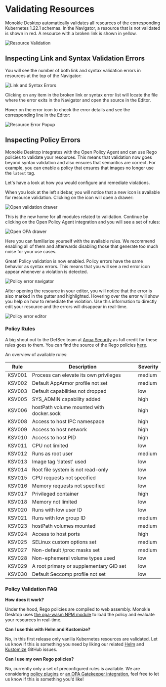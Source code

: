 # Validating Resources

Monokle Desktop automatically validates all resources of the corresponding Kubernetes 1.22.1 schemas. In the Navigator, a resource that is not validated is shown in red. A resource with a broken link is shown in yellow.

![Resource Validation](img/link-syntax-errors-image-1-2.0.png)

## **Inspecting Link and Syntax Validation Errors**

You will see the number of both link and syntax validation errors in resources at the top of the Navigator:

![Link and Syntax Errors](img/navigator-link-and-syntax-errors-header-2.0.png)

<!--Click on the yellow triangle to see a list of the broken links in the current resources:

![Link Errors](img/navigator-broken-links-list-1.9.png)

Click on the red circle to see a list of syntax errors in the current resources:

![Syntax Errors](img/navigator-syntax-errors-list-1.9.png)-->

Clicking on any item in the broken link or syntax error list will locate the file where the error exits in the Navigator and open the source in the Editor.

<!--This same functionality is available when the error icons are next to the file names in the Navigator:

![Link and Syntax Icons](img/navigator-link-syntax-errors-1.9.png)-->

Hover on the error icon to check the error details and see the corresponding line in the Editor:

![Resource Error Popup](img/error-details-popup-2.0.png)

## **Inspecting Policy Errors**

Monokle Desktop integrates with the Open Policy Agent and can use Rego policies to validate your resources. This means that validation now goes beyond syntax validation and also ensures that semantics are correct. For example, you can enable a policy that ensures that images no longer use the `latest` tag.

Let's have a look at how you would configure and remediate violations.

When you look at the left sidebar, you will notice that a new icon is available for resource validation. Clicking on the icon will open a drawer:

![Open validation drawer](img/validation-overview-2.0.png)

This is the new home for all modules related to validation. Continue by clicking on the Open Policy Agent integration and you will see a set of rules:

![Open OPA drawer](img/opa-table-1.9.png)

Here you can familiarize yourself with the available rules. We recommend enabling all of them and afterwards disabling those that generate too much noise for your use cases.

Great! Policy validation is now enabled. Policy errors have the same behavior as syntax errors. This means that you will see a red error icon appear whenever a violation is detected.

![Policy error navigator](img/opa-error-navigator-1.9.png)

After opening the resource in your editor, you will notice that the error is also marked in the gutter and highlighted. Hovering over the error will show you help on how to remediate the violation. Use this information to directly edit your resource and the errors will disappear in real-time.

![Policy error editor](img/opa-error-editor-1.9.png)

### **Policy Rules**

A big shout out to the DefSec team at [Aqua Security][aqua] as full credit for these rules goes to them. You can find the source of the Rego policies [here][aqua-defsec].

An overview of available rules:

| Rule   | Description                              | Severity |
| ------ | ---------------------------------------- | -------- |
| KSV001 | Process can elevate its own privileges   | medium   |
| KSV002 | Default AppArmor profile not set         | medium   |
| KSV003 | Default capabilities not dropped         | low      |
| KSV005 | SYS_ADMIN capability added               | high     |
| KSV006 | hostPath volume mounted with docker.sock | high     |
| KSV008 | Access to host IPC namespace             | high     |
| KSV009 | Access to host network                   | high     |
| KSV010 | Access to host PID                       | high     |
| KSV011 | CPU not limited                          | low      |
| KSV012 | Runs as root user                        | medium   |
| KSV013 | Image tag ':latest' used                 | low      |
| KSV014 | Root file system is not read-only        | low      |
| KSV015 | CPU requests not specified               | low      |
| KSV016 | Memory requests not specified            | low      |
| KSV017 | Privileged container                     | high     |
| KSV018 | Memory not limited                       | low      |
| KSV020 | Runs with low user ID                    | low      |
| KSV021 | Runs with low group ID                   | medium   |
| KSV023 | hostPath volumes mounted                 | medium   |
| KSV024 | Access to host ports                     | high     |
| KSV025 | SELinux custom options set               | medium   |
| KSV027 | Non-default /proc masks set              | medium   |
| KSV028 | Non-ephemeral volume types used          | low      |
| KSV029 | A root primary or supplementary GID set  | low      |
| KSV030 | Default Seccomp profile not set          | low      |

### **Policy Validation FAQ**

**How does it work?**

Under the hood, Rego policies are compiled to web assembly. Monokle Desktop uses [the opa-wasm NPM module][npm-opa-wasm] to load the policy and evaluate your resources in real-time.

**Can I use this with Helm and Kustomize?**

No, in this first release only vanilla Kubernetes resources are validated. Let us know if this is something you need by liking our related [Helm][github-validate-helm] and [Kustomize][github-validate-kustomize] GitHub issues.

**Can I use my own Rego policies?**

No, currently only a set of preconfigured rules is available. We are considering [policy plugins][github-custom-rego] or [an OPA Gatekeeper integration][github-opa-gatekeeper], feel free to let us know if this is something you'd like!

[npm-opa-wasm]: https://www.npmjs.com/package/@open-policy-agent/opa-wasm
[aqua]: https://www.aquasec.com/
[aqua-defsec]: https://github.com/aquasecurity/defsec
[github-validate-helm]: https://github.com/kubeshop/monokle/issues/1696
[github-validate-kustomize]: https://github.com/kubeshop/monokle/issues/1695
[github-custom-rego]: https://github.com/kubeshop/monokle/issues/1697
[github-opa-gatekeeper]: https://github.com/kubeshop/monokle/issues/1698
